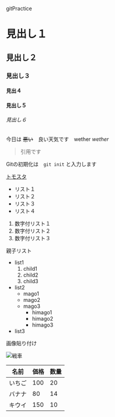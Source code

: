 gitPractice
# 見出し１
## 見出し２
### 見出し３
#### 見出４
#### 見出し５
###### 見出し６

今日は ~~悪い~~　良い天気です　wether *wether*

> 引用です

Gitの初期化は　`git init` と入力します

[トモスタ](http://tomosta.jp)

- リスト１
- リスト２
- リスト３
- リスト４

1. 数字付リスト１
2. 数字付リスト２
3. 数字付リスト３

親子リスト

- list1
  1. child1
  2. child2
  3. child3
- list2
  - mago1
  - mago2
  - mago3
    -  himago1
    -  himago2
    -  himago3
- list3

画像貼り付け

![戦車](https://www.dropbox.com/s/mit0w9gobfw1184/%E6%94%BF%E6%B2%BB%20%E3%81%A8%E3%81%A0%E3%82%8C%E3%81%8B.jpg?dl=0)


名前 | 価格|数量
---|---|---
いちご|100|20
バナナ|80|14
キウイ|150|10

















